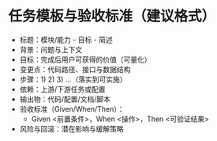# 任务模板与验收标准（建议格式）

- 标题：模块/能力 - 目标 - 简述
- 背景：问题与上下文
- 目标：完成后用户可获得的价值（可量化）
- 变更点：代码路径、接口与数据结构
- 步骤：1) 2) 3) …（落实到可实施）
- 依赖：上游/下游任务或配置
- 输出物：代码/配置/文档/脚本
- 验收标准（Given/When/Then）：
  - Given <前置条件>，When <操作>，Then <可验证结果>
- 风险与回滚：潜在影响与缓解策略
